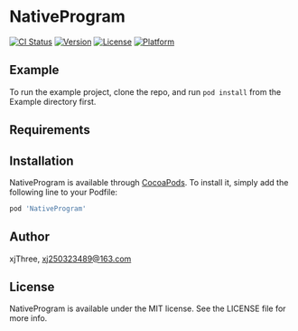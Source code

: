 # NativeProgram

[![CI Status](https://img.shields.io/travis/xjThree/NativeProgram.svg?style=flat)](https://travis-ci.org/xjThree/NativeProgram)
[![Version](https://img.shields.io/cocoapods/v/NativeProgram.svg?style=flat)](https://cocoapods.org/pods/NativeProgram)
[![License](https://img.shields.io/cocoapods/l/NativeProgram.svg?style=flat)](https://cocoapods.org/pods/NativeProgram)
[![Platform](https://img.shields.io/cocoapods/p/NativeProgram.svg?style=flat)](https://cocoapods.org/pods/NativeProgram)

## Example

To run the example project, clone the repo, and run `pod install` from the Example directory first.

## Requirements

## Installation

NativeProgram is available through [CocoaPods](https://cocoapods.org). To install
it, simply add the following line to your Podfile:

```ruby
pod 'NativeProgram'
```

## Author

xjThree, xj250323489@163.com

## License

NativeProgram is available under the MIT license. See the LICENSE file for more info.
